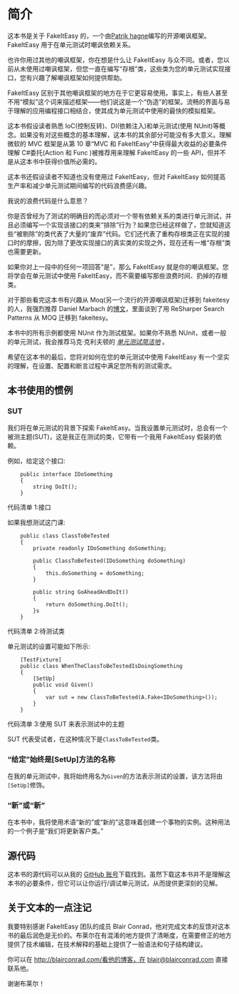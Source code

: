 # 简介

这本书是关于 FakeItEasy 的，一个由[Patrik hagne](https://github.com/patrik-hagne)编写的开源嘲讽框架。FakeItEasy 用于在单元测试时嘲讽依赖关系。

也许你用过其他的嘲讽框架，你在想是什么让 FakeItEasy 与众不同。或者，您以前从未使用过嘲讽框架，但您一直在编写“存根”类，这些类为您的单元测试实现接口，您有兴趣了解嘲讽框架如何提供帮助。

FakeItEasy 区别于其他嘲讽框架的地方在于它更容易使用。事实上，有些人甚至不用“模拟”这个词来描述框架——他们说这是一个“伪造”的框架。流畅的界面与易于理解的应用编程接口相结合，使其成为单元测试中使用的最快的模拟框架。

这本书假设读者熟悉 IoC(控制反转)、DI(依赖注入)和单元测试(使用 NUnit)等概念。如果没有对这些概念的基本理解，这本书的其余部分可能没有多大意义。理解微软的 MVC 框架是从第 10 章“MVC 和 FakeItEasy”中获得最大收益的必要条件理解 C#委托(Action <t>和 Func <t>)被推荐用来理解 FakeItEasy 的一些 API，但并不是从这本书中获得价值所必需的。</t></t>

这本书还假设读者不知道也没有使用过 FakeItEasy，但对 FakeItEasy 如何提高生产率和减少单元测试期间编写的代码浪费感兴趣。

我说的浪费代码是什么意思？

你是否曾经为了测试的明确目的而必须对一个带有依赖关系的类进行单元测试，并且必须编写一个实现该接口的类来“排除”行为？如果您已经这样做了，您就知道这些“被剔除”的类代表了大量的“废弃”代码。它们还代表了重构存根类正在实现的接口时的摩擦，因为除了更改实现接口的真实类的实现之外，现在还有一堆“存根”类也需要更新。

如果你对上一段中的任何一项回答“是”，那么 FakeItEasy 就是你的嘲讽框架。您将学会在单元测试中使用 FakeItEasy，而不需要编写那些浪费时间、扔掉的存根类。

对于那些看完这本书有兴趣从 Moq(另一个流行的开源嘲讽框架)迁移到 fakeitesy 的人，我强烈推荐 Daniel Marbach 的[博文](http://www.planetgeek.ch/2013/07/18/migration-from-moq-to-fakeiteasy-with-resharper-search-patterns/)，里面谈到了用 ReSharper Search Patterns 从 MOQ 迁移到 fakeitesy。

本书中的所有示例都使用 NUnit 作为测试框架。如果你不熟悉 NUnit，或者一般的单元测试，我会推荐马克·克利夫顿的 [*单元测试简洁地*](http://www.syncfusion.com/resources/techportal/ebooks/unittesting) 。

希望在这本书的最后，您将对如何在您的单元测试中使用 FakeItEasy 有一个坚实的理解，在设置、配置和断言过程中满足您所有的测试需求。

## 本书使用的惯例

### SUT

我们将在单元测试的背景下探索 FakeItEasy。当我设置单元测试时，总会有一个被测主题(SUT)，这是我正在测试的类，它带有一个我用 FakeItEasy 假装的依赖。

例如，给定这个接口:

```
    public interface IDoSomething
    {
        string DoIt();
    }

```

代码清单 1:接口

如果我想测试这门课:

```
    public class ClassToBeTested
    {
        private readonly IDoSomething doSomething;

        public ClassToBeTested(IDoSomething doSomething)
        {
            this.doSomething = doSomething;
        }

        public string GoAheadAndDoIt()
        {
            return doSomething.DoIt();
        }s
    }

```

代码清单 2:待测试类

单元测试的设置可能如下所示:

```
    [TestFixture]
    public class WhenTheClassToBeTestedIsDoingSomething
    {
        [SetUp]
        public void Given()
        {
            var sut = new ClassToBeTested(A.Fake<IDoSomething>());
        }
    }

```

代码清单 3:使用 SUT 来表示测试中的主题

SUT 代表受试者，在这种情况下是`ClassToBeTested`类。

### “给定”始终是[SetUp]方法的名称

在我的单元测试中，我将始终用名为`Given`的方法表示测试的设置，该方法将由`[SetUp]`修饰。

### “新”或“新”

在本书中，我将使用术语“新的”或“新的”这意味着创建一个事物的实例。这种用法的一个例子是“我们将更新客户类。”

## 源代码

这本书的源代码可以从我的 [GitHub 账号](https://github.com/mgmccarthy)下载找到。虽然下载这本书并不是理解这本书的必要条件，但它可以让你运行/调试单元测试，从而提供更深刻的见解。

## 关于文本的一点注记

我要特别感谢 FakeItEasy 团队的成员 Blair Conrad，他对完成文本的反馈对这本书的最后润色是无价的。布莱尔在有混淆的地方提供了清晰度，在需要修正的地方提供了技术编辑，在技术解释的基础上提供了一般语法和句子结构建议。

你可以在 http://blairconrad.com/看他的博客，在 blair@blairconrad.com 直接联系他。

谢谢布莱尔！